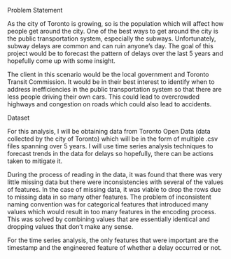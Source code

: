 Problem Statement

As the city of Toronto is growing, so is the population which will affect how people get around the city. One of the best ways to get around the city is the public transportation system, especially the subways. Unfortunately, subway delays are common and can ruin anyone’s day. The goal of this project would be to forecast the pattern of delays over the last 5 years and hopefully come up with some insight.

The client in this scenario would be the local government and Toronto Transit Commission. It would be in their best interest to identify when to address inefficiencies in the public transportation system so that there are less people driving their own cars. This could lead to overcrowded highways and congestion on roads which could also lead to accidents.

Dataset

For this analysis, I will be obtaining data from Toronto Open Data (data collected by the city of Toronto) which will be in the form of multiple .csv files spanning over 5 years. I will use time series analysis techniques to forecast trends in the data for delays so hopefully, there can be actions taken to mitigate it. 

During the process of reading in the data, it was found that there was very little missing data but there were inconsistencies with several of the values of features. In the case of missing data, it was viable to drop the rows due to missing data in so many other features. The problem of inconsistent naming convention was for categorical features that introduced many values which would result in too many features in the encoding process. This was solved by combining values that are essentially identical and dropping values that don’t make any sense. 

For the time series analysis, the only features that were important are the timestamp and the engineered feature of whether a delay occurred or not.


